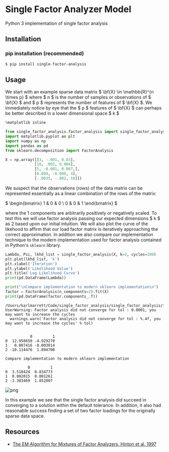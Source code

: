 
# Single Factor Analyzer Model 

Python 3 implementation of single factor analysis

## Installation

### pip installation (recommended)


```bash
$ pip install single-factor-analysis
```

## Usage

We start with an example sparse data matrix $ \bf{X} \in \mathbb{R}^{n \times p} $ where $ n $ is the number of samples or observations of $ \bf{X} $ and $ p $ represents the number of features of $ \bf{X} $. We immediately notice by eye that the $ p $ features of $ \bf{X} $ can perhaps be better described in a lower dimensional space $ k $


```python
%matplotlib inline

from single_factor_analysis.factor_analysis import single_factor_analysis
import matplotlib.pyplot as plt
import numpy as np
import pandas as pd
from sklearn.decomposition import FactorAnalysis

X = np.array([[3, -.001, 0.03],
             [10, .002, 0.004],
             [5, -0.001, 0.007,],
             [0.004, -0.006, 4],
             [-.0035, -.002, 10]])
```

We suspect that the observations (rows) of the data matrix can be represented essentially as a linear combination of the rows of the matrix: 

$ \begin{bmatrix}
    1 & 0 & 0 \\
    0 & 0 & 1
 \end{bmatrix} $

where the 1 components are arbitrarily positively or negatively scaled. To test this we
will use factor analysis passing our expected dimensions $ k $ as 2 based upon our initial intuition. We will
also plot the curve of the likehood to affirm that our load factor matrix is iteratively approaching the correct approximation.
In addition we also compare our implementation technique to the modern implementation used for factor analysis
contained in Python's `sklearn` library.


```python
Lambda, Psi, lkhd_list = single_factor_analysis(X, k=2, cycles=100)
plt.plot(lkhd_list, 'k')
plt.xlabel('Iteration')
plt.ylabel('Likelihood Value')
plt.title('Log Likelihood Curve')
print(pd.DataFrame(Lambda))

print("\nCompare implementation to modern sklearn implementation\n")
factor = FactorAnalysis(n_components=2).fit(X)
print(pd.DataFrame(factor.components_.T))
```

    /Users/karlmarrett/Code/single_factor_analysis/single_factor_analysis/factor_analysis.py:95: UserWarning: Factor analysis did not converge for tol : 0.0001, you may want to increase the cycles
      warnings.warn('Factor analysis did not converge for tol : %.4f, you may want to increase the cycles' % tol)


               0         1
    0  12.950650 -4.929270
    1   0.007416 -0.003814
    2 -10.114476  1.894700
    
    Compare implementation to modern sklearn implementation
    
              0         1
    0  3.518424  0.834773
    1  0.002015  0.001261
    2 -3.303469  1.852807



![png](output_7_2.png)


In this example we see that the single factor analysis did succeed in converging to a solution within the default tolerance. In addition, it also had reasonable success finding a set of two factor loadings for the originally sparse data space.  

## Resources
- [The EM Algorithm for Mixtures of Factor Analyzers, Hinton et al. 1997](http://www.cs.toronto.edu/~fritz/absps/tr-96-1.pdf)
